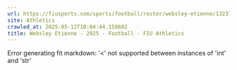 ```yaml
---
url: https://fiusports.com/sports/football/roster/websley-etienne/13237
site: Athletics
crawled_at: 2025-05-13T10:04:44.158602
title: Websley Etienne - 2025 - Football - FIU Athletics
---
```


Error generating fit markdown: '<' not supported between instances of 'int' and 'str'